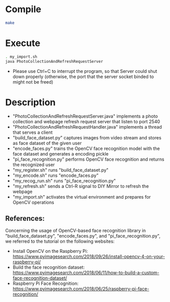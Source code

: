 # Compile
```sh
make
```
# Execute
```sh
. my_import.sh
java PhotoCollectionAndRefreshRequestServer
```
* Please use Ctrl+C to interrupt the program, so that Server could shut down properly (otherwise, the port that the server socket binded to might not be freed)

# Description 
* "PhotoCollectionAndRefreshRequestServer.java" implements a photo collection and webpage refresh request server that listen to port 2540
* "PhotoCollectionAndRefreshRequestHandler.java" implements a thread that serves a client
* "build_face_dataset.py" captures images from video stream and stores as face dataset of the given user
* "encode_faces.py" trains the OpenCV face recognition model with the face dataset and generates a encoding pickle
* "pi_face_recognition.py" performs OpenCV face recognition and returns the recognized user
* "my_register.sh" runs "build_face_dataset.py"
* "my_encode.sh" runs "encode_faces.py"
* "my_recog_run.sh" runs "pi_face_recognition.py"
* "my_refresh.sh" sends a Ctrl-R signal to DIY Mirror to refresh the webpage
* "my_import.sh" activates the virtual environment and prepares for OpenCV operations

## References:
Concerning the usage of OpenCV-based face recognition library in "build_face_dataset.py", "encode_faces.py", and "pi_face_recognition.py", we referred to the tutorial on the following websites:

- Install OpenCV on the Raspberry Pi: https://www.pyimagesearch.com/2018/09/26/install-opencv-4-on-your-raspberry-pi/ 
- Build the face recognition dataset: https://www.pyimagesearch.com/2018/06/11/how-to-build-a-custom-face-recognition-dataset/
- Raspberry Pi Face Recognition: https://www.pyimagesearch.com/2018/06/25/raspberry-pi-face-recognition/
